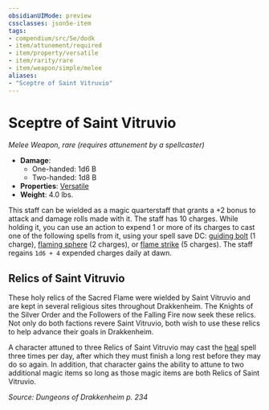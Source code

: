 ```yaml
---
obsidianUIMode: preview
cssclasses: json5e-item
tags:
- compendium/src/5e/dodk
- item/attunement/required
- item/property/versatile
- item/rarity/rare
- item/weapon/simple/melee
aliases: 
- "Sceptre of Saint Vitruvio"
---
```

# Sceptre of Saint Vitruvio
*Melee Weapon, rare (requires attunement by a spellcaster)*  

- **Damage**:
  - One-handed: 1d6 B
  - Two-handed: 1d8 B
- **Properties**: [Versatile](/Systems/5e/rules/item-properties.md#Versatile)
- **Weight**: 4.0 lbs.

This staff can be wielded as a magic quarterstaff that grants a +2 bonus to attack and damage rolls made with it. The staff has 10 charges. While holding it, you can use an action to expend 1 or more of its charges to cast one of the following spells from it, using your spell save DC: [guiding bolt](/Systems/5e/spells/guiding-bolt.md) (1 charge), [flaming sphere](/Systems/5e/spells/flaming-sphere.md) (2 charges), or [flame strike](/Systems/5e/spells/flame-strike.md) (5 charges). The staff regains `1d6 + 4` expended charges daily at dawn.

## Relics of Saint Vitruvio

These holy relics of the Sacred Flame were wielded by Saint Vitruvio and are kept in several religious sites throughout Drakkenheim. The Knights of the Silver Order and the Followers of the Falling Fire now seek these relics. Not only do both factions revere Saint Vitruvio, both wish to use these relics to help advance their goals in Drakkenheim.

A character attuned to three Relics of Saint Vitruvio may cast the [heal](/Systems/5e/spells/heal.md) spell three times per day, after which they must finish a long rest before they may do so again. In addition, that character gains the ability to attune to two additional magic items so long as those magic items are both Relics of Saint Vitruvio.

*Source: Dungeons of Drakkenheim p. 234*